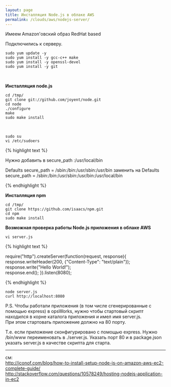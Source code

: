 ```yaml
---
layout: page
title: Инсталляция Node.js в облаке AWS
permalink: /clouds/aws/nodejs-server/
---
```


Имеем Amazon'овский образ RedHat based  

Подключились к серверу.

    sudo yum update -y 
    sudo yum install -y gcc-c++ make
    sudo yum install -y openssl-devel
    sudo yum install -y git
    
<br/>

**Инсталляция node.js**
    
    cd /tmp/
    git clone git://github.com/joyent/node.git
    cd node
    ./configure
    make
    sudo make install
    
<br/>
    
    sudo su
    vi /etc/sudoers


{% highlight text %}

Нужно добавить в secure_path :/usr/local/bin

Defaults secure_path = /sbin:/bin:/usr/sbin:/usr/bin
заменить на
Defaults secure_path = /sbin:/bin:/usr/sbin:/usr/bin:/usr/local/bin

{% endhighlight %}

**Инсталляция npm**

    cd /tmp/
    git clone https://github.com/isaacs/npm.git
    cd npm
    sudo make install
    
    
    
**Возможная проверка работы Node.js приложения в облаке AWS**

    vi server.js

{% highlight text %}

require("http").createServer(function(request, response){
  response.writeHeader(200, {"Content-Type": "text/plain"});  
  response.write("Hello World!");  
  response.end();
}).listen(8080);

{% endhighlight %}


    node server.js
    curl http://localhost:8080


P.S. Чтобы работали приложения (в том числе сгенерированные с помощью express) в opsWorks, нужно чтобы стартовый скрипт находился в корне каталога приложения и имел имя server.js.  
При этом стартовать приложение должно на 80 порту. 

Т.е. если приложение сконфигурировано с помощью express. Нужно /bin/www переименовать в ./server.js. Указать порт 80 и в package.json указать server.js в качестве скрипта для старта.

___
см:  
http://iconof.com/blog/how-to-install-setup-node-js-on-amazon-aws-ec2-complete-guide/  
http://stackoverflow.com/questions/10578249/hosting-nodejs-application-in-ec2
